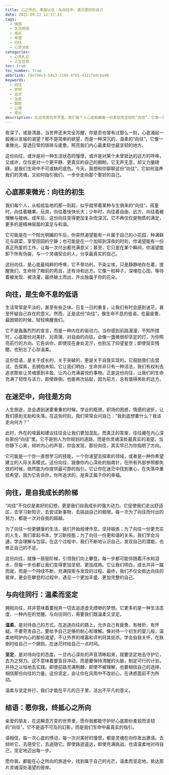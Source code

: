 ```yaml
---
title: 心之所向，素履以往：在向往中，遇见更好的自己
date: 2025-09-22 12:17:33
tags:
  - 情感
  - 生活感悟
  - 成长
  - 希望
  - 向往
  - 心灵治愈
categories:
  - 心灵札记
  - 人生哲思
toc: true
toc_number: true
abbrlink: f8e7d6c5-b4a3-2109-8765-4321fedcba98
keywords:
  - 向往
  - 梦想
  - 追求
  - 治愈
  - 鼓励
  - 心理
  - 成长
description: 在这喧嚣的世界里，我们每个人心底都藏着一份柔软而坚韧的“向往”。它像一束微光，指引我们穿透迷雾，走向更广阔的天地。这篇文章，将带你一同感受向往的力量，如何在平凡日子里，成为我们前行的动力，治愈内心的疲惫，最终遇见那个更值得被爱的自己。
---
```


夜深了，或是清晨，当世界还未完全苏醒，你是否也曾有过那么一刻，心底涌起一股难以言喻的渴望？那不是简单的欲望，而是一种深沉的、温柔的“向往”。它像一束微光，穿透日常的琐碎与疲惫，照亮我们内心最柔软也最坚韧的地方。

这份向往，或许是对一种生活状态的憧憬，或许是对某个未曾抵达的远方的呼唤，又或许，仅仅是对一个更平静、更真实的自己的期盼。它无声无息，却又力量磅礴，是我们生命中不可或缺的底色。今天，我想和你聊聊这份“向往”，它如何滋养我们的灵魂，又如何指引我们，一步步走向那个更好的自己。

## 心底那束微光：向往的初生

我们每个人，从呱呱坠地的那一刻起，似乎就带着某种与生俱来的“向往”。孩童时，向往着糖果、玩具，向往着快快长大；少年时，向往着自由、远方，向往着被理解与接纳。成年后，这份向往变得更加复杂而深沉，它不再仅仅是物质的满足，更多的是精神层面的富足与和谐。

它可能是在一个阳光明媚的午后，你突然渴望能有一片属于自己的小花园，种满鲜花与蔬菜，享受田园的宁静；也可能是在一个加班到深夜的时刻，你渴望能有一份真正热爱的工作，让每一次付出都充满意义；甚至，它只是在某个瞬间，你渴望能卸下所有伪装，与一个灵魂契合的人，分享最真实的自己。

这份向往，是心底最纯粹的呼唤，它不带功利，不染尘埃，只是静静地存在着，提醒我们，生命除了眼前的苟且，还有诗和远方。它像一粒种子，深埋在心田，等待着被发现、被浇灌，最终破土而出，开出独属于你的花朵。

## 向往，是生命不息的低语

生活常常是平淡的，甚至有些乏味。日复一日的重复，让我们有时会感到迷茫，甚至怀疑自己存在的意义。然而，正是这份“向往”，像生命不息的低语，在最疲惫、最困顿的时候，轻轻唤醒我们。

它不是轰轰烈烈的宣言，而是一种内在的驱动力。当你感到前路漫漫，不知所措时，心底那份对美好、对真理、对自由的向往，会像一盏微弱却坚定的灯，为你照亮前行的方向。它告诉你，即使现在身处泥泞，也别忘了仰望星空；即使现实残酷，也别忘了心存温柔。

这份低语，是关于成长的，关于突破的，更是关于自我实现的。它鼓励我们去尝试，去探索，去拥抱未知。它让我们明白，生命并非只有一种活法，我们有权利去追求那些让灵魂感到丰盈、让内心充满喜悦的事物。正是这份向往，让我们的生命充满了韧性与活力，即使跌倒，也能再次站起，因为前方，总有值得奔赴的远方。

## 在迷茫中，向往是方向

人生旅途，总会遇到迷雾重重的时候。学业的瓶颈，职场的困惑，情感的波折，让我们感到无助和失落。在这些时刻，我们常常会问自己：“我到底想要什么？我该走向何方？”

此时，外在的喧嚣和建议往往会让我们更加混乱。而真正的答案，往往藏在内心深处那份“向往”里。它不是别人为你规划的道路，而是你灵魂深处最真实的渴望。当你静下心来，倾听内心的声音，你会发现，那份向往，其实早已为你指明了方向。

它可能是一个你一直想学习的技能，一个你渴望去探索的领域，或者是一种你希望建立的人际关系模式。这份向往，就像你内心深处的指南针，在所有外部参照都失效的时候，依然能为你提供最可靠的指引。它让你在迷茫中找到重心，在失落中重拾希望，因为它告诉你，你所追求的，是真正属于你的幸福。

## 向往，是自我成长的阶梯

“向往”不仅仅是美好的幻想，更是我们自我成长的强大动力。它促使我们走出舒适区，去学习新知识，去尝试新事物，去挑战自己的极限。每一次为了向往而付出的努力，都是一次对自我的超越。

为了向往一份更健康的生活，我们开始规律作息，坚持锻炼；为了向往一份更充实的人生，我们拿起书本，学习新技能；为了向往一份更和谐的关系，我们学会沟通，学会理解与包容。在这个过程中，我们不断地认识自己，发现自己的潜能，也修正自己的不足。

这份向往，就像一层层阶梯，引领我们向上攀登。每一步都可能伴随着汗水和泪水，但每一步也都让我们变得更加坚韧、更加成熟。它让我们明白，成长并非一蹴而就，而是一个持续不断、充满探索与发现的过程。最终，我们不仅会抵达向往的彼岸，更会在攀登的过程中，遇见一个更加丰盛、更加完整的自己。

## 与向往同行：温柔而坚定

拥抱向往，并非意味着要抛弃一切去追逐虚无缥缈的梦想。它更多的是一种生活态度，一种内在的觉醒。与向往同行，需要我们既温柔又坚定。

**温柔**，是对待自己的方式。在追逐向往的路上，允许自己有疲惫、有挫折、有怀疑。不要苛责自己，要给予自己足够的耐心和理解。像对待一个初生的婴儿般，温柔地呵护内心的那份渴望，不让外界的喧嚣和评判将其扼杀。学会自我关怀，在跌倒时给自己一个拥抱，在迷茫时给自己一点时间。

**坚定**，是对待向往的态度。一旦内心深处的声音清晰起来，就要坚定地去守护它，去为之努力。这不意味着要盲目冲动，而是要保持清醒的头脑，制定可行的计划，并持之以恒地去实践。即使前路充满荆棘，即使不被理解，也要相信自己的选择，相信那份向往的力量。这份坚定，会让你在风雨中不改初心，在诱惑面前不为所动。

温柔与坚定并行，我们才能在平凡的日子里，活出不平凡的意义。

## 结语：愿你我，终抵心之所向

亲爱的朋友，在这瞬息万变的世界里，愿你我都能守护好心底那份柔软而坚韧的“向往”。它不是遥不可及的幻影，而是我们生命中最真实的指引。

请相信，每一次心底的悸动，每一次对美好的憧憬，都是灵魂在向你发出邀请。去倾听它，去感受它，去追随它。即使路途遥远，即使充满挑战，也请温柔地对待自己，坚定地迈出每一步。

愿你我，都能在心之所向的旅途中，找到属于自己的光芒，温柔而坚定地，抵达那片灵魂深处渴望的彼岸。